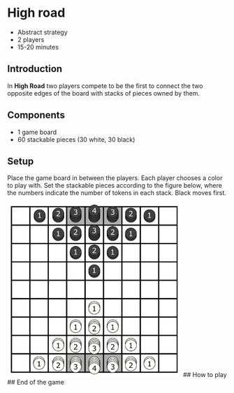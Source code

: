 # High road
* Abstract strategy
* 2 players
* 15-20 minutes
## Introduction
In **High Road** two players compete to be the first to connect the two opposite edges of the board with stacks of pieces owned by them.
## Components
* 1 game board
* 60 stackable pieces (30 white, 30 black)
## Setup
Place the game board in between the players. Each player chooses a color to play with. Set the stackable pieces according to the figure below, where the numbers indicate the number of tokens in each stack. Black moves first.

<img src="setup.png" alt="Initial setup" height="400"/>
## How to play
## End of the game
